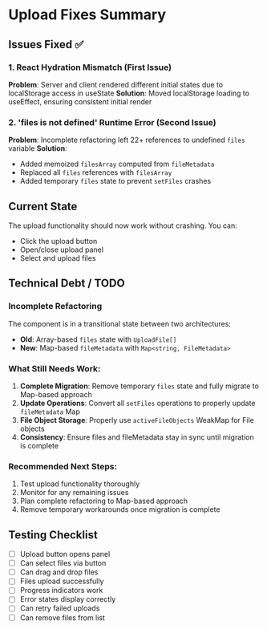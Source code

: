 # Upload Fixes Summary

## Issues Fixed ✅

### 1. React Hydration Mismatch (First Issue)
**Problem**: Server and client rendered different initial states due to localStorage access in useState
**Solution**: Moved localStorage loading to useEffect, ensuring consistent initial render

### 2. 'files is not defined' Runtime Error (Second Issue)
**Problem**: Incomplete refactoring left 22+ references to undefined `files` variable
**Solution**:
- Added memoized `filesArray` computed from `fileMetadata`
- Replaced all `files` references with `filesArray`
- Added temporary `files` state to prevent `setFiles` crashes

## Current State
The upload functionality should now work without crashing. You can:
- Click the upload button
- Open/close upload panel
- Select and upload files

## Technical Debt / TODO

### Incomplete Refactoring
The component is in a transitional state between two architectures:
- **Old**: Array-based `files` state with `UploadFile[]`
- **New**: Map-based `fileMetadata` with `Map<string, FileMetadata>`

### What Still Needs Work:
1. **Complete Migration**: Remove temporary `files` state and fully migrate to Map-based approach
2. **Update Operations**: Convert all `setFiles` operations to properly update `fileMetadata` Map
3. **File Object Storage**: Properly use `activeFileObjects` WeakMap for File objects
4. **Consistency**: Ensure files and fileMetadata stay in sync until migration is complete

### Recommended Next Steps:
1. Test upload functionality thoroughly
2. Monitor for any remaining issues
3. Plan complete refactoring to Map-based approach
4. Remove temporary workarounds once migration is complete

## Testing Checklist
- [ ] Upload button opens panel
- [ ] Can select files via button
- [ ] Can drag and drop files
- [ ] Files upload successfully
- [ ] Progress indicators work
- [ ] Error states display correctly
- [ ] Can retry failed uploads
- [ ] Can remove files from list